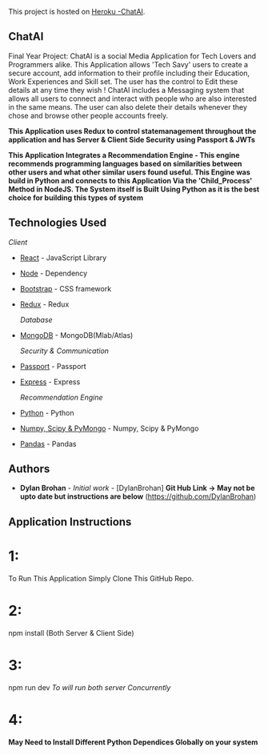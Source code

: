 This project is hosted on [Heroku -ChatAI](https://agile-mesa-13571.herokuapp.com/).

## ChatAI

Final Year Project: ChatAI is a social Media Application for Tech Lovers and Programmers alike. This Application allows 'Tech Savy' users to create a secure account, add information to their profile including their Education, Work Experiences and Skill set. The user has the control to Edit these details at any time they wish ! ChatAI includes a Messaging system that allows all users to connect and interact with people who are also interested in the same means. The user can also delete their details whenever they chose and browse other people accounts freely.

**This Application uses Redux to control statemanagement throughout the application and has Server & Client Side Security using Passport & JWTs**

**This Application Integrates a Recommendation Engine - This engine recommends programming languages based on similarities between other users and what other similar users found useful. This Engine was build in Python and connects to this Application Via the 'Child_Process' Method in NodeJS. The System itself is Built Using Python as it is the best choice for building this types of system**

## Technologies Used

_Client_

- [React](https://reactjs.org/docs/getting-started.html) - JavaScript Library
- [Node](https://nodejs.org/en/) - Dependency
- [Bootstrap](https://react-bootstrap.github.io/getting-started/introduction) - CSS framework
- [Redux](https://redux.js.org/) - Redux

  _Database_

- [MongoDB](https://redux.js.org/) - MongoDB(Mlab/Atlas)

  _Security & Communication_

* [Passport](http://www.passportjs.org/) - Passport
* [Express](https://expressjs.com/) - Express

  _Recommendation Engine_

* [Python](https://python.com/) - Python
* [Numpy, Scipy & PyMongo](https://python.com/) - Numpy, Scipy & PyMongo
* [Pandas](https://pandas.com/) - Pandas

## Authors

- **Dylan Brohan** - _Initial work_ - [DylanBrohan]
  **Git Hub Link -> May not be upto date but instructions are below**
  (https://github.com/DylanBrohan)

## Application Instructions

# 1:

To Run This Application Simply Clone This GitHub Repo.

# 2:

npm install (Both Server & Client Side)

# 3:

npm run dev
_To will run both server Concurrently_

# 4:

**May Need to Install Different Python Dependices Globally on your system**

